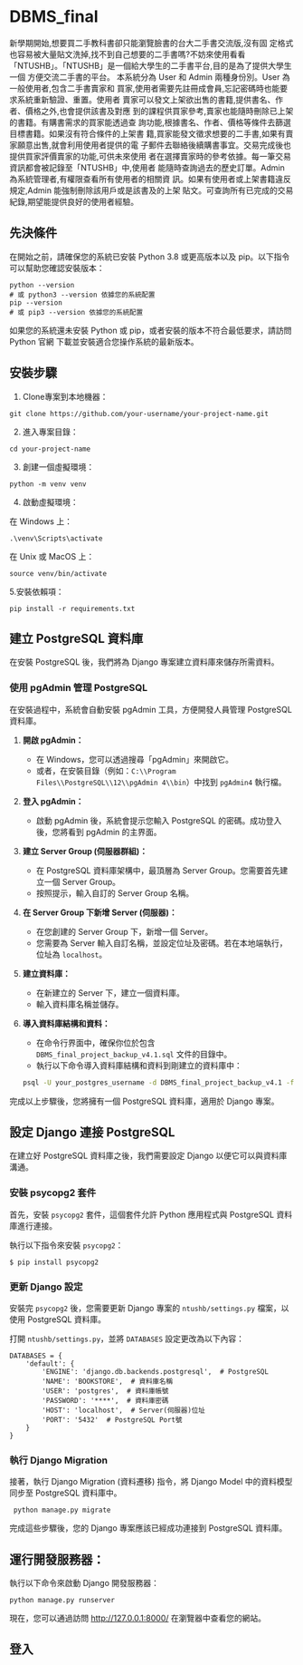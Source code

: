 # DBMS_final
新學期開始,想要買二手教科書卻只能瀏覽臉書的台大二手書交流版,沒有固
定格式也容易被大量貼文洗掉,找不到自己想要的二手書嗎?不妨來使用看看
「NTUSHB」。「NTUSHB」是一個給大學生的二手書平台,目的是為了提供大學生一個
方便交流二手書的平台。
本系統分為 User 和 Admin 兩種身份別。User 為一般使用者,包含二手書賣家和
買家,使用者需要先註冊成會員,忘記密碼時也能要求系統重新驗證、重置。使用者
賣家可以發文上架欲出售的書籍,提供書名、作者、價格之外,也會提供該書及對應
到的課程供買家參考,賣家也能隨時刪除已上架的書籍。有購書需求的買家能透過查
詢功能,根據書名、作者、價格等條件去篩選目標書籍。如果沒有符合條件的上架書
籍,買家能發文徵求想要的二手書,如果有賣家願意出售,就會利用使用者提供的電
子郵件去聯絡後續購書事宜。交易完成後也提供買家評價賣家的功能,可供未來使用
者在選擇賣家時的參考依據。每一筆交易資訊都會被記錄至「NTUSHB」中,使用者
能隨時查詢過去的歷史訂單。Admin 為系統管理者,有權限查看所有使用者的相關資
訊。如果有使用者或上架書籍違反規定,Admin 能強制刪除該用戶或是該書及的上架
貼文。可查詢所有已完成的交易紀錄,期望能提供良好的使用者經驗。
## 先決條件

在開始之前，請確保您的系統已安裝 Python 3.8 或更高版本以及 pip。以下指令可以幫助您確認安裝版本：

```
python --version
# 或 python3 --version 依據您的系統配置
pip --version
# 或 pip3 --version 依據您的系統配置
```
如果您的系統還未安裝 Python 或 pip，或者安裝的版本不符合最低要求，請訪問 Python 官網 下載並安裝適合您操作系統的最新版本。
## 安裝步驟
1. Clone專案到本地機器：

```
git clone https://github.com/your-username/your-project-name.git
```
2. 進入專案目錄：
```
cd your-project-name
```
3. 創建一個虛擬環境：
```
python -m venv venv
```

4. 啟動虛擬環境：

在 Windows 上：
```
.\venv\Scripts\activate
```
在 Unix 或 MacOS 上：

```
source venv/bin/activate
```
5.安裝依賴項：

```
pip install -r requirements.txt
```
## 建立 PostgreSQL 資料庫

在安裝 PostgreSQL 後，我們將為 Django 專案建立資料庫來儲存所需資料。

### 使用 pgAdmin 管理 PostgreSQL

在安裝過程中，系統會自動安裝 pgAdmin 工具，方便開發人員管理 PostgreSQL 資料庫。

 
1. **開啟 pgAdmin：**
   - 在 Windows，您可以透過搜尋「pgAdmin」來開啟它。
   - 或者，在安裝目錄（例如：`C:\\Program Files\\PostgreSQL\\12\\pgAdmin 4\\bin`）中找到 `pgAdmin4` 執行檔。

2. **登入 pgAdmin：**
   - 啟動 pgAdmin 後，系統會提示您輸入 PostgreSQL 的密碼。成功登入後，您將看到 pgAdmin 的主界面。

3. **建立 Server Group (伺服器群組)：**
   - 在 PostgreSQL 資料庫架構中，最頂層為 Server Group。您需要首先建立一個 Server Group。
   - 按照提示，輸入自訂的 Server Group 名稱。


4. **在 Server Group 下新增 Server (伺服器)：**
   - 在您創建的 Server Group 下，新增一個 Server。
   - 您需要為 Server 輸入自訂名稱，並設定位址及密碼。若在本地端執行，位址為 `localhost`。


5. **建立資料庫：**
   - 在新建立的 Server 下，建立一個資料庫。
   - 輸入資料庫名稱並儲存。


6. **導入資料庫結構和資料：**
   - 在命令行界面中，確保你位於包含 `DBMS_final_project_backup_v4.1.sql` 文件的目錄中。
   - 執行以下命令導入資料庫結構和資料到剛建立的資料庫中：
   ```bash
   psql -U your_postgres_username -d DBMS_final_project_backup_v4.1 -f DBMS_final_project_backup_v4.1.sql


完成以上步驟後，您將擁有一個 PostgreSQL 資料庫，適用於 Django 專案。
## 設定 Django 連接 PostgreSQL

在建立好 PostgreSQL 資料庫之後，我們需要設定 Django 以便它可以與資料庫溝通。

### 安裝 psycopg2 套件

首先，安裝 `psycopg2` 套件，這個套件允許 Python 應用程式與 PostgreSQL 資料庫進行連接。

執行以下指令來安裝 `psycopg2`：

```
$ pip install psycopg2
```
### 更新 Django 設定

安裝完 `psycopg2` 後，您需要更新 Django 專案的 `ntushb/settings.py` 檔案，以使用 PostgreSQL 資料庫。

打開 `ntushb/settings.py`，並將 `DATABASES` 設定更改為以下內容：
```
DATABASES = {
    'default': {
        'ENGINE': 'django.db.backends.postgresql',  # PostgreSQL
        'NAME': 'BOOKSTORE',  # 資料庫名稱
        'USER': 'postgres',  # 資料庫帳號
        'PASSWORD': '****',  # 資料庫密碼
        'HOST': 'localhost',  # Server(伺服器)位址
        'PORT': '5432'  # PostgreSQL Port號
    }
}

```
### 執行 Django Migration

接著，執行 Django Migration (資料遷移) 指令，將 Django Model 中的資料模型同步至 PostgreSQL 資料庫中。
```
 python manage.py migrate
```
完成這些步驟後，您的 Django 專案應該已經成功連接到 PostgreSQL 資料庫。

## 運行開發服務器：
執行以下命令來啟動 Django 開發服務器：
```
python manage.py runserver
```
現在，您可以通過訪問 http://127.0.0.1:8000/ 在瀏覽器中查看您的網站。

## 登入
